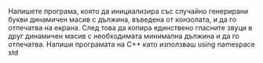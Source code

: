 Напишете програма, която да инициализира със случайно генерирани букви динамичен масив с дължина, въведена от конзолата, и да го отпечатва на екрана. След това да копира единствено гласните звуци в друг динамичен масив с необходимата минимална дължина и да го отпечатва. Напиши програмата на C++ като използваш using namespace std
